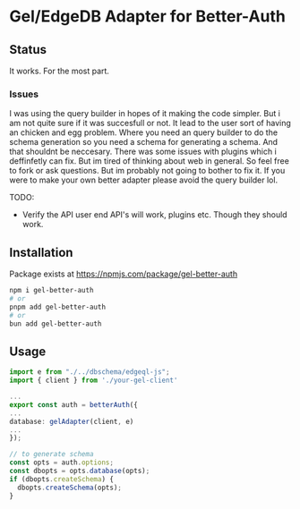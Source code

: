 # Gel/EdgeDB Adapter for Better-Auth

## Status

It works. For the most part.

### Issues
I was using the query builder in hopes of it making the code simpler. But i am not quite sure if it was succesfull or not. It lead to the user sort of having an chicken and egg problem. Where you need an query builder to do the schema generation so you need a schema for generating a schema. And that shouldnt be neccesary. There was some issues with plugins which i deffinfetly can fix. But im tired of thinking about web in general. So feel free to fork or ask questions. But im probably not going to bother to fix it. If you were to make your own better adapter please avoid the query builder lol. 

TODO:

- Verify the API user end API's will work, plugins etc. Though they should work.

## Installation

Package exists at https://npmjs.com/package/gel-better-auth

```bash
npm i gel-better-auth
# or
pnpm add gel-better-auth
# or
bun add gel-better-auth
```

## Usage

```ts
import e from "./../dbschema/edgeql-js";
import { client } from './your-gel-client'

...
export const auth = betterAuth({
...
database: gelAdapter(client, e)
...
});

// to generate schema
const opts = auth.options;
const dbopts = opts.database(opts);
if (dbopts.createSchema) {
  dbopts.createSchema(opts);
}
```
